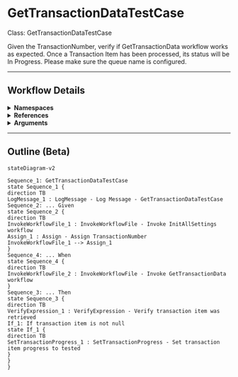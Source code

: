 # GetTransactionDataTestCase
Class: GetTransactionDataTestCase

Given the TransactionNumber, verify if GetTransactionData workflow works as expected.
Once a Transaction Item has been processed, its status will be In Progress.
Please make sure the queue name is configured.

<hr />

## Workflow Details
<details>
    <summary>
    <b>Namespaces</b>
    </summary>
    - Microsoft.VisualBasic
- Microsoft.VisualBasic.Activities
- System
- System.Activities
- System.Activities.DynamicUpdate
- System.Activities.Expressions
- System.Activities.Statements
- System.Activities.Validation
- System.Activities.XamlIntegration
- System.Collections
- System.Collections.Generic
- System.Collections.ObjectModel
- System.Data
- System.Diagnostics
- System.Drawing
- System.IO
- System.Linq
- System.Linq.Expressions
- System.Net.Mail
- System.Runtime.Serialization
- System.Text
- System.Windows.Markup
- System.Xml
- System.Xml.Linq
- UiPath.Core
- UiPath.Core.Activities
- UiPath.Shared.Activities
- UiPath.Testing.Activities

</details>
<details>
    <summary>
    <b>References</b>
    </summary>
    - Microsoft.Bcl.AsyncInterfaces
- Microsoft.CSharp
- Microsoft.VisualBasic
- PresentationCore
- PresentationFramework
- System
- System.Activities
- System.ComponentModel
- System.ComponentModel.Composition
- System.ComponentModel.Primitives
- System.ComponentModel.TypeConverter
- System.Core
- System.Data
- System.Data.Common
- System.Drawing
- System.Linq
- System.Memory
- System.ObjectModel
- System.Private.CoreLib
- System.Private.Xml
- System.Runtime.Serialization
- System.ServiceModel
- System.ServiceModel.Activities
- System.ValueTuple
- System.Xaml
- System.Xml
- System.Xml.Linq
- UiPath.Excel
- UiPath.Excel.Activities
- UiPath.System.Activities
- UiPath.Testing.Activities
- UiPath.Workflow
- WindowsBase

</details>
<details>
    <summary>
    <b>Arguments</b>
    </summary>
    <table><tr><th>Name</th><th>Direction</th><th>Type</th><th>Description</th></tr></table>
</details>

<hr />

## Outline (Beta)

```mermaid
stateDiagram-v2

Sequence_1: GetTransactionDataTestCase
state Sequence_1 {
direction TB
LogMessage_1 : LogMessage - Log Message - GetTransactionDataTestCase
Sequence_2: ... Given
state Sequence_2 {
direction TB
InvokeWorkflowFile_1 : InvokeWorkflowFile - Invoke InitAllSettings workflow
Assign_1 : Assign - Assign TransactionNumber
InvokeWorkflowFile_1 --> Assign_1
}
Sequence_4: ... When
state Sequence_4 {
direction TB
InvokeWorkflowFile_2 : InvokeWorkflowFile - Invoke GetTransactionData workflow
}
Sequence_3: ... Then
state Sequence_3 {
direction TB
VerifyExpression_1 : VerifyExpression - Verify transaction item was retrieved
If_1: If transaction item is not null
state If_1 {
direction TB
SetTransactionProgress_1 : SetTransactionProgress - Set transaction item progress to tested
}
}
}
```